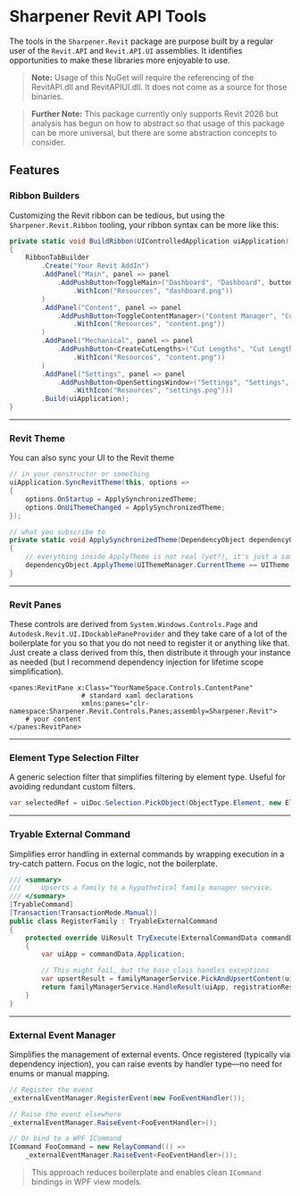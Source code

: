 # Sharpener Revit API Tools

The tools in the `Sharpener.Revit` package are purpose built by a regular user of the `Revit.API` and `Revit.API.UI`
assemblies. It identifies opportunities to make these libraries more enjoyable to use.

> **Note:** Usage of this NuGet will require the referencing of the RevitAPI.dll and RevitAPIUI.dll. It does not come as
> a source for those binaries.

> **Further Note:** This package currently only supports Revit 2026 but analysis has begun on how to abstract so that
> usage of this package can be more universal, but there are some abstraction concepts to consider.

## Features

### Ribbon Builders

Customizing the Revit ribbon can be tedious, but using the `Sharpener.Revit.Ribbon` tooling, your ribbon syntax can
be more like this:

```csharp
private static void BuildRibbon(UIControlledApplication uiApplication)
{
    RibbonTabBuilder
        .Create("Your Revit AddIn")
        .AddPanel("Main", panel => panel
            .AddPushButton<ToggleMain>("Dashboard", "Dashboard", button => button
                .WithIcon("Resources", "dashboard.png"))
        )
        .AddPanel("Content", panel => panel
            .AddPushButton<ToggleContentManager>("Content Manager", "Content Manager", button => button
                .WithIcon("Resources", "content.png"))
        )
        .AddPanel("Mechanical", panel => panel
            .AddPushButton<CreateCutLengths>("Cut Lengths", "Cut Lengths", button => button
                .WithIcon("Resources", "content.png"))
        )
        .AddPanel("Settings", panel => panel
            .AddPushButton<OpenSettingsWindow>("Settings", "Settings", button => button
                .WithIcon("Resources", "settings.png")))
        .Build(uiApplication);
}
```

---

### Revit Theme

You can also sync your UI to the Revit theme

```csharp
// in your constructor or something
uiApplication.SyncRevitTheme(this, options =>
{
    options.OnStartup = ApplySynchronizedTheme;
    options.OnUiThemeChanged = ApplySynchronizedTheme;
});

// what you subscribe to
private static void ApplySynchronizedTheme(DependencyObject dependencyObject)
{
    // everything inside ApplyTheme is not real (yet?), it's just a sample of how you'd do it.
    dependencyObject.ApplyTheme(UIThemeManager.CurrentTheme == UITheme.Dark ? Theme.Dark : Theme.Light);
}
```

---

### Revit Panes

These controls are derived from `System.Windows.Controls.Page` and `Autodesk.Revit.UI.IDockablePaneProvider` and they
take care of a lot of the boilerplate for you so that you do not need to register it or anything like that. Just create
a class derived from this, then distribute it through your instance as needed (but I recommend dependency injection for
lifetime scope simplification).

```xaml
<panes:RevitPane x:Class="YourNameSpace.Controls.ContentPane"
                  # standard xaml declarations
                  xmlns:panes="clr-namespace:Sharpener.Revit.Controls.Panes;assembly=Sharpener.Revit">
    # your content
</panes:RevitPane>
```

---

### Element Type Selection Filter

A generic selection filter that simplifies filtering by element type.
Useful for avoiding redundant custom filters.

```csharp
var selectedRef = uiDoc.Selection.PickObject(ObjectType.Element, new ElementTypeSelectionFilter<FamilyInstance>(), "Select a family instance to register");
```

---

### Tryable External Command

Simplifies error handling in external commands by wrapping execution in a try-catch pattern.
Focus on the logic, not the boilerplate.

```csharp
/// <summary>
///     Upserts a family to a hypothetical family manager service.
/// </summary>
[TryableCommand]
[Transaction(TransactionMode.Manual)]
public class RegisterFamily : TryableExternalCommand
{
    protected override UiResult TryExecute(ExternalCommandData commandData, ref string message, ElementSet elements)
    {
        var uiApp = commandData.Application;

        // This might fail, but the base class handles exceptions
        var upsertResult = familyManagerService.PickAndUpsertContent(uiApp);
        return familyManagerService.HandleResult(uiApp, registrationResult, out message);
    }
}
```

---

### External Event Manager

Simplifies the management of external events.
Once registered (typically via dependency injection), you can raise events by handler type—no need for enums or manual
mapping.

```csharp
// Register the event
_externalEventManager.RegisterEvent(new FooEventHandler());

// Raise the event elsewhere
_externalEventManager.RaiseEvent<FooEventHandler>();

// Or bind to a WPF ICommand
ICommand FooCommand = new RelayCommand(() =>
    _externalEventManager.RaiseEvent<FooEventHandler>());
```

> This approach reduces boilerplate and enables clean `ICommand` bindings in WPF view models.
